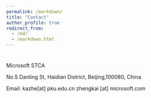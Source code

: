 ```yaml
---
permalink: /markdown/
title: "Contact"
author_profile: true
redirect_from: 
  - /md/
  - /markdown.html
---
```


# 

Microsoft STCA

No.5 Danling St, Haidian District, Beijing,100080, China

Email: kazhe[at] pku.edu.cn zhengkai [at] microsoft.com

